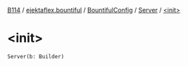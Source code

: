 [B114](../../../index.md) / [ejektaflex.bountiful](../../index.md) / [BountifulConfig](../index.md) / [Server](index.md) / [&lt;init&gt;](./-init-.md)

# &lt;init&gt;

`Server(b: Builder)`